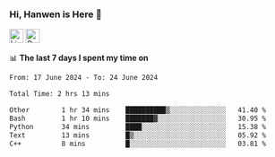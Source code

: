 ### Hi, Hanwen is Here 👋
<p>
	<a href="https://www.linkedin.com/in/liu-hanwen/"><img src="https://img.shields.io/badge/@hanwen-0A66C2?style=flat&logo=LinkedIn&logoColor=white" alt="Linkedin"  height="25px"/></a> 
	<a href="https://scholar.google.com/citations?user=HDF0su0AAAAJ"><img src="https://img.shields.io/badge/scholar-4385FE.svg?&style=plastic&logo=google-scholar&logoColor=white" alt="Google Scholar" height="25px"> </a>
</p>

📊 **The last 7 days I spent my time on** 
<!--START_SECTION:waka-->

```txt
From: 17 June 2024 - To: 24 June 2024

Total Time: 2 hrs 13 mins

Other        1 hr 34 mins    ██████████▒░░░░░░░░░░░░░░   41.40 %
Bash         1 hr 10 mins    ███████▓░░░░░░░░░░░░░░░░░   30.95 %
Python       34 mins         ████░░░░░░░░░░░░░░░░░░░░░   15.38 %
Text         13 mins         █▒░░░░░░░░░░░░░░░░░░░░░░░   05.92 %
C++          8 mins          █░░░░░░░░░░░░░░░░░░░░░░░░   03.81 %
```

<!--END_SECTION:waka-->


<!--
**david990917/david990917** is a ✨ _special_ ✨ repository because its `README.md` (this file) appears on your GitHub profile.

Here are some ideas to get you started:

- 🔭 I’m currently working on ...
- 🌱 I’m currently learning ...
- 👯 I’m looking to collaborate on ...
- 🤔 I’m looking for help with ...
- 💬 Ask me about ...
- 📫 How to reach me: ...
- 😄 Pronouns: ...
- ⚡ Fun fact: ...
-->
